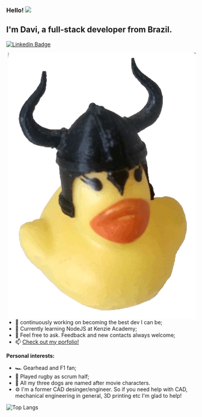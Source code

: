 ### Hello! <img src="https://media.giphy.com/media/hvRJCLFzcasrR4ia7z/giphy.gif" width="25px">

## I'm Davi, a full-stack developer from Brazil.

[![Linkedin Badge](https://img.shields.io/badge/-LinkedIn-0e76a8?style=flat-square&logo=Linkedin&logoColor=white)](https://linkedin.com/in/daviraquel)

<img align="right" alt="GIF" src="https://github.com/daviraquel/daviraquel/blob/master/duckimg.gif" width="500" height="707" />

- 🚀 continuously working on becoming the best dev I can be;
- 🌱 Currently learning NodeJS at Kenzie Academy;
- 💬 Feel free to ask. Feedback and new contacts always welcome;
- 📫 [Check out my porfolio!](https://myportfolio-rose-zeta.vercel.app/)

**Personal interests:**

- :racing_car: Gearhead and F1 fan;
- :rugby_football:	Played rugby as scrum half;
- :dog:	All my three dogs are named after movie characters.
- :gear: I'm a former CAD desinger/engineer. So if you need help with CAD, mechanical engineering in general, 3D printing etc I'm glad to help!

![Top Langs](https://github-readme-stats.vercel.app/api/top-langs/?username=daviraquel&theme=tokyonight)

<!--
**daviraquel/daviraquel** is a ✨ _special_ ✨ repository because its `README.md` (this file) appears on your GitHub profile.

Here are some ideas to get you started:

- 🔭 I’m currently working on ...
- 🌱 I’m currently learning ...
- 👯 I’m looking to collaborate on ...
- 🤔 I’m looking for help with ...
- 💬 Ask me about ...
- 📫 How to reach me: ...
- 😄 Pronouns: ...
- ⚡ Fun fact: ...
-->
